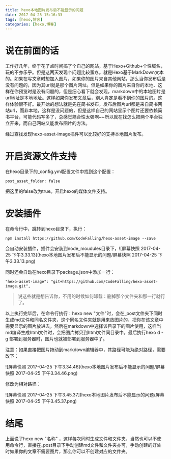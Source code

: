```yaml
---
title: hexo本地图片发布后不能显示的问题
date: 2017-04-25 15:16:33
tags: [hexo,博客]
categories: [hexo,博客]
---
```


# 说在前面的话

工作好几年，终于花了点时间搞了个自己的网站，基于Hexo+Github+个性域名，玩的不亦乐乎。但是这两天发现个问题比较蛋疼。就是Hexo基于MarkDown文本的。如果在写文章时想加入图片，如果你的图片来自其他网站，那么当你发布后是没有问题的，因为其url就是那个图片网址。但是如果你的图片来自你的本地、这样在你预览时是没有问题的，但是细心看下就会发现，markdown中的本地图片是url地址是本地地址。这样如果你发布文章后，别人肯定是看不到你的图片的。这样体验很不好。最开始的想法就是先在简书发布，发布后图片url都是来自简书网站url，而非本地，这样是没问题的，但是这样自己的网站显示个图片还要依赖简书平台，可能代码写多了，总感觉耦合性太强啊~~所以就在找怎么把两个平台独立开来，而自己网站又能发布图片的方法。

经过查找发现hexo-asset-image插件可以比较好的支持本地图片发布。

<!-- more -->

# 开启资源文件支持

在hexo目录下的_config.yml配置文件中找到这个配置：

```
post_asset_folder: false
```

把这里的false改为true。开启hexo的媒体文件支持。

# 安装插件

在命令行中，跳转到hexo目录下，执行：

```
npm install https://github.com/CodeFalling/hexo-asset-image --save
```

会自动安装插件，插件会安装到node_moudules目录下，![屏幕快照 2017-04-25 下午3.33.13](hexo本地图片发布后不能显示的问题/屏幕快照 2017-04-25 下午3.33.13.png)

同时还会自动在hexo目录下package.json中添加一行：

```
"hexo-asset-image": "git+https://github.com/CodeFalling/hexo-asset-image.git",
```

> 说这些就是想告诉你，不用的时候如何卸载：删掉那个文件夹和那一行就行了。

以上执行完毕后，在命令行执行：hexo new "文件"时，会在_post文件夹下同时生成md文件和同名文件夹，这个同名文件夹就是用来放图片的，把你在该文章中需要显示的图片放进去，然后在markdown中选择该目录下的图片使用，这样当md编译生成html文件时，会把图片拷贝到html文件同目录中。最后执行hexo d -g 部署到服务器时，图片也就被部署到服务器中了。



注意：如果直接把图片拖动到markdown编辑器中，其路径可能为绝对路径，需要改下：

![屏幕快照 2017-04-25 下午3.34.46](hexo本地图片发布后不能显示的问题/屏幕快照 2017-04-25 下午3.34.46.png)

修改为相对路径：

![屏幕快照 2017-04-25 下午3.45.37](hexo本地图片发布后不能显示的问题/屏幕快照 2017-04-25 下午3.45.37.png)



# 结尾

上面说了hexo new "名称" ，这样每次同时生成文件和文件夹，当然也可以不使用命令行，直接在_post目录下手动创建md文件和文件夹亦可，手动创建的好处时如果你的文章不需要图片，那么你可以不创建对应的文件夹。